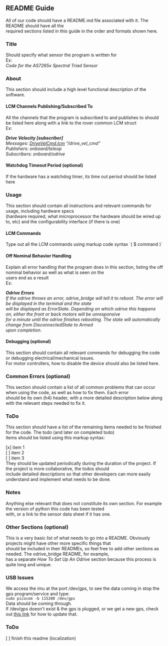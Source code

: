 ## README Guide 
All of our code should have a README.md file associated with it. The README should have all the \
required sections listed in this guide 
in the order and formats shown here. 

### Title 
Should specify what sensor the program is written for \
Ex:\
_Code for the AS7265x Spectral Triad Sensor_


### About
This section should include a high level functional description of the software. 

#### LCM Channels Publishing/Subscribed To 
All the channels that the program is subscribed to and publishes to should be listed here along with a link to the rover common LCM struct \
Ex: 

_**Drive Velocity [subscriber]**_\
_Messages: [DriveVelCmd.lcm](https://github.com/raytitan/mrover-workspace/blob/master/rover_msgs/DriveVelCmd.lcm) “/drive_vel_cmd”_\
_Publishers: onboard/teleop_\
_Subscribers: onboard/odrive_


#### Watchdog Timeout Period (optional)
If the hardware has a watchdog timer, its time out period should be listed here


### Usage 
This section should contain all instructions and relevant commands for usage, including hardware specs\
(hardware required, what microprocessor the hardware should be wired up to, etc) and the configurability interface (if there is one)

#### LCM Commands
Type out all the LCM commands using markup code syntax  \`( $ command )`

#### Off Nominal Behavior Handling 
Explain all error handling that the program does in this section, listing the off nominal behavior as well as what is seen on the \
users end as a result\
Ex:

_**Odrive Errors**_\
_If the odrive throws an error, odrive_bridge will tell it to reboot. The error will be displayed in the terminal and the state \
will be displayed as ErrorState. Depending on which odrive this happens on, either the front or back motors will be unresponsive \
for a minute until the odrive finishes rebooting. The state will automatically change from DisconnectedState to Armed \
upon completion._

#### Debugging (optional)
This section should contain all relevant commands for debugging the code or debugging electrical/mechanical issues. \
For motor controllers, how to disable the device should also be listed here.


### Common Errors (optional)
This section should contain a list of all common problems that can occur when using the code, as well as how to fix them. Each error \
should be its own (h4) header, with a more detailed description below along with the relevant steps needed to fix it. 


### ToDo
This section should have a list of the remaining items needed to be finished for the code. The todo (and later on completed todo) \
items should be listed using this markup syntax:

[x] item 1\
[ ] item 2\
[ ] item 3\
They should be updated periodically during the duration of the project. If the project is more collaborative, the todos should \
include detailed descriptions so that other developers can more easily understand and implement what needs to be done. 


### Notes
Anything else relevant that does not constitute its own section. For example the version of python this code has been tested \
with, or a link to the sensor data sheet if it has one. 


### Other Sections (optional)
This is a very basic list of what needs to go into a README. Obviously projects might have other more specific things that \
should be included in their READMEs, so feel free to add other sections as needed. The odrive_bridge README, for example, \
has a separate _How To Set Up An Odrive_ section because this process is quite long and unique. 

### USB Issues
We access the imu at the port /dev/gps, to see the data coming in stop the gps program/service and type: \
```sudo picocom -b 115200 /dev/gps``` \
Data should be coming through. \
If /dev/gps doesn't exist & the gps is plugged, or we get a new gps, check out [this link](https://github.com/umrover/mrover-workspace/blob/main/ansible/README.md#usb-dev-rules) for how to update that. 


### ToDo
[ ] finish this readme (localization)
